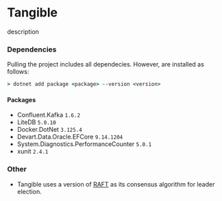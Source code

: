 # Tangible

description

### Dependencies

Pulling the project includes all dependecies. However, are installed as follows:
```cmd
> dotnet add package <package> --version <version>
```

#### Packages
* Confluent.Kafka `1.6.2`
* LiteDB `5.0.10`
* Docker.DotNet `3.125.4`
* Devart.Data.Oracle.EFCore `9.14.1204`
* System.Diagnostics.PerformanceCounter `5.0.1`
* xunit `2.4.1`

### Other

* Tangible uses a version of [RAFT](https://raft.github.io/) as its consensus algorithm for leader election.